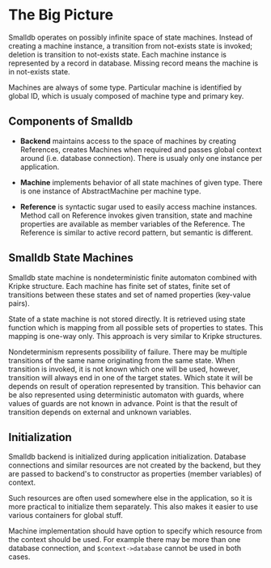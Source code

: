 The Big Picture
===============

Smalldb operates on possibly infinite space of state machines. Instead of
creating a machine instance, a transition from not-exists state is invoked;
deletion is transition to not-exists state. Each machine instance is
represented by a record in database. Missing record means the machine is in
not-exists state.

Machines are always of some type. Particular machine is identified by global
ID, which is usualy composed of machine type and primary key.


Components of Smalldb
---------------------

  * **Backend** maintains access to the space of machines by creating
    References, creates Machines when required and passes global context around
    (i.e. database connection). There is usualy only one instance per
    application.

  * **Machine** implements behavior of all state machines of given type. There
    is one instance of AbstractMachine per machine type.

  * **Reference** is syntactic sugar used to easily access machine instances.
    Method call on Reference invokes given transition, state and machine
    properties are available as member variables of the Reference. The
    Reference is similar to active record pattern, but semantic is different.


Smalldb State Machines
----------------------

Smalldb state machine is nondeterministic finite automaton combined with Kripke
structure. Each machine has finite set of states, finite set of transitions
between these states and set of named properties (key-value pairs).

State of a state machine is not stored directly. It is retrieved using state
function which is mapping from all possible sets of properties to states. This
mapping is one-way only. This approach is very similar to Kripke structures.

Nondeterminism represents possibility of failure. There may be multiple
transitions of the same name originating from the same state. When transition
is invoked, it is not known which one will be used, however, transition will
always end in one of the target states. Which state it will be depends on
result of operation represented by transition. This behavior can be also
represented using deterministic automaton with guards, where values of guards
are not known in advance. Point is that the result of transition depends on
external and unknown variables.


Initialization
--------------

Smalldb backend is initialized during application initialization. Database
connections and similar resources are not created by the backend, but they are
passed to backend's to constructor as properties (member variables) of context.

Such resources are often used somewhere else in the application, so it is more
practical to initialize them separately. This also makes it easier to use
various containers for global stuff.

Machine implementation should have option to specify which resource from the
context should be used. For example there may be more than one database
connection, and `$context->database` cannot be used in both cases.

